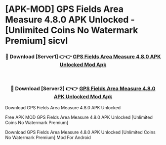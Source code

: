 # [APK-MOD] GPS Fields Area Measure 4.8.0 APK Unlocked - [Unlimited Coins No Watermark Premium] sicvl



<div align="center">
<h3>🔴 Download [Server1] 👉👉 <a href="https://momento.my/?title=GPS_Fields_Area_Measure_4.8.0_APK_Unlocked">GPS Fields Area Measure 4.8.0 APK Unlocked Mod Apk</a></h3><br>

<h3>🔴 Download [Server2] 👉👉 <a href="https://momento.my/?title=GPS_Fields_Area_Measure_4.8.0_APK_Unlocked">GPS Fields Area Measure 4.8.0 APK Unlocked Mod Apk</a></h3>
</div>



Download GPS Fields Area Measure 4.8.0 APK Unlocked 

Free APK MOD GPS Fields Area Measure 4.8.0 APK Unlocked [Unlimited Coins No Watermark Premium]

Download GPS Fields Area Measure 4.8.0 APK Unlocked [Unlimited Coins No Watermark Premium] Mod For Android
